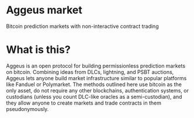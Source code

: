 # Aggeus market
Bitcoin prediction markets with non-interactive contract trading

# What is this?

Aggeus is an open protocol for building permissionless prediction markets on bitcoin. Combining ideas from DLCs, lightning, and PSBT auctions, Aggeus lets anyone build market infrastructure similar to popular platforms like Fanduel or Polymarket. The methods outlined here use bitcoin as the only asset, do not require any other blockchains, authentication systems, or custodians (unless you count DLC-like oracles as a semi-custodian), and they allow anyone to create markets and trade contracts in them pseudonymously.
